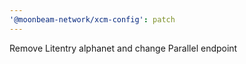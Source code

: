 ```yaml
---
'@moonbeam-network/xcm-config': patch
---
```


Remove Litentry alphanet and change Parallel endpoint

